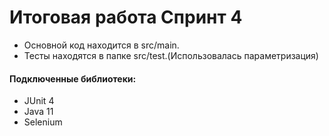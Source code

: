 # Итоговая работа Спринт 4
- Основной код находится в src/main.
- Тесты находятся в папке src/test.(Использовалась параметризация)

#### Подключенные библиотеки:
- JUnit 4
- Java 11
- Selenium
